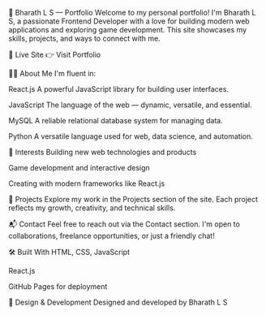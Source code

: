 💼 Bharath L S — Portfolio
Welcome to my personal portfolio! I'm Bharath L S, a passionate Frontend Developer with a love for building modern web applications and exploring game development. This site showcases my skills, projects, and ways to connect with me.

🚀 Live Site
👉 Visit Portfolio

👨‍💻 About Me
I'm fluent in:

React.js A powerful JavaScript library for building user interfaces.

JavaScript The language of the web — dynamic, versatile, and essential.

MySQL A reliable relational database system for managing data.

Python A versatile language used for web, data science, and automation.

🧠 Interests
Building new web technologies and products

Game development and interactive design

Creating with modern frameworks like React.js

📂 Projects
Explore my work in the Projects section of the site. Each project reflects my growth, creativity, and technical skills.

📬 Contact
Feel free to reach out via the Contact section. I'm open to collaborations, freelance opportunities, or just a friendly chat!

🛠️ Built With
HTML, CSS, JavaScript

React.js

GitHub Pages for deployment

🎨 Design & Development
Designed and developed by Bharath L S
